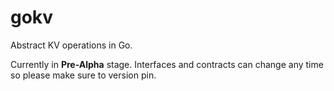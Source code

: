 # gokv
Abstract KV operations in Go.

Currently in **Pre-Alpha** stage. Interfaces and contracts can change any time so please make sure to version pin.
